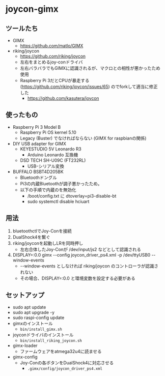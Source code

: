 # joycon-gimx
## ツールたち
- GIMX
    - https://github.com/matlo/GIMX
- riking/joycon
    - https://github.com/riking/joycon
    - 左右をまとめるjoy-conドライバ
    - 左右バラバラでもGIMXに認識されるが、マクロとの相性が悪かったため使用
    - Raspberry Pi 3だとCPUが暴走する (https://github.com/riking/joycon/issues/65) のでforkして適当に修正した
        - https://github.com/kasutera/joycon

## 使ったもの
- Raspberry Pi 3 Model B
    - Raspberry Pi OS kernel 5.10
    - Legacy (Buster) でなければならない (GIMX for raspbianの関係)
- DIY USB adapter for GIMX
    - KEYESTUDIO 5V Leonardo R3
        - Arduino Leonardo 互換機
    - DSD TECH SH-U09C (FT232RL)
        - USB-シリアル変換
- BUFFALO BSBT4D205BK
    - Bluetoothドングル
    - Pi3の内蔵Bluetoothが調子悪かったため。
    - 以下の手順で内蔵のを無効化
        - /boot/config.txt に dtoverlay=pi3-disable-bt
        - sudo systemctl disable hciuart

## 用法
1. bluetoothctlでJoy-Conを接続
2. DualShock4を繋ぐ
3. riking/joyconを起動しLRを同時押し
    - 左右合体したJoy-Conが /dev/input/js2 などとして認識される
4. DISPLAY=:0.0 gimx --config joycon_driver_ps4.xml -p /dev/ttyUSB0 --window-events
    - --window-events としなければ riking/joycon のコントローラが認識されない
    - その場合、DISPLAY=:0.0 と環境変数を設定する必要がある

## セットアップ
- sudo apt update
- sudo apt upgrade -y
- sudo raspi-config update
- gimxのインストール
    - `bin/install_gimx.sh`
- joyconドライバのインストール
    - `bin/install_riking_joycon.sh`
- gimx-loader
    - ファームウェアをatmega32u4に読ませる
- gimx-config
    - Joy-Conの各ボタンをDualShock4に対応させる
        - `.gimx/config/joycon_driver_ps4.xml`
